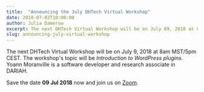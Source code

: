 ```yaml
---
title:  "Announcing the July DHTech Virtual Workshop"
date: 2018-07-02T10:00:00
author: Julia Damerow
excerpt: The next DHTech Virtual Workshop will be on July 09, 2018 at 8am MST/5pm CEST. Yoann Moranville will give an introduction to WordPress plugins.
slug: announcing-july-virtual-workshop
---
```


The next DHTech Virtual Workshop will be on July 9, 2018 at 8am MST/5pm CEST.
The workshop's topic will be *Introduction to WordPress plugins*.
Yoann Moranville is a software developer and research associate in DARIAH.

Save the date **09 Jul 2018** now and join us on [Zoom](https://zoom.us/j/755179791).
